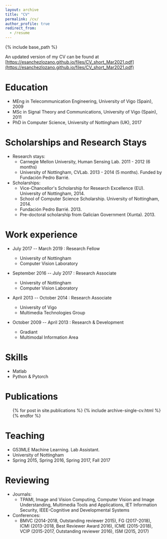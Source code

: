 ```yaml
---
layout: archive
title: "CV"
permalink: /cv/
author_profile: true
redirect_from:
  - /resume
---
```


{% include base_path %}

An updated version of my CV can be found at [https://esanchezlozano.github.io/files/CV_short_Mar2021.pdf](https://esanchezlozano.github.io/files/CV_short_Mar2021.pdf)

Education
======
* MEng in Telecommunication Engineering, University of Vigo (Spain), 2009
* MSc in Signal Theory and Communications, University of Vigo (Spain), 2011
* PhD in Computer Science, University of Nottingham (UK), 2017

Scholarships and Research Stays
======
* Research stays:
    * Carnegie Mellon University, Human Sensing Lab. 2011 - 2012 (6 months)
    * University of Nottingham, CVLab. 2013 - 2014 (5 months). Funded by Fundación Pedro Barrié.
* Scholarships:
    * Vice-Chancellor's Scholarship for Research Excellence (EU). University of Nottingham, 2014.
    * School of Computer Science Scholarship. University of Nottingham, 2014.
    * Fundación Pedro Barrié. 2013.
    * Pre-doctoral scholarship from Galician Government (Xunta). 2013.

Work experience
======
* July 2017 -- March 2019 : Research Fellow
  * University of Nottingham
  * Computer Vision Laboratory

* September 2016 -- July 2017 : Research Associate
  * University of Nottingham
  * Computer Vision Laboratory
  
* April 2013 -- October 2014 : Research Associate
  * University of Vigo
  * Multimedia Technologies Group
  
* October 2009 -- April 2013 : Research & Development
  * Gradiant
  * Multimodal Information Area
  
Skills
======
* Matlab
* Python & Pytorch

Publications
======
  <ul>{% for post in site.publications %}
    {% include archive-single-cv.html %}
  {% endfor %}</ul>
  
Teaching
======
  * G53MLE Machine Learning. Lab Assistant.
  * University of Nottingham
  * Spring 2015, Spring 2016, Spring 2017, Fall 2017
  
Reviewing
======
  * Journals:
    * TPAMI, Image and Vision Computing, Computer Vision and Image Understanding, Multimedia Tools and Applications, IET Information Security, IEEE-Cognitive and Developmental Systems
  * Conferences:
    * BMVC (2014-2018, Outstanding reviewer 2015), FG (2017-2018), ICMI (2013-2018, Best Reviewer Award 2016), ICME (2015-2018), VCIP (2015-2017, Outstanding reviewer 2016), ISM (2015, 2017)
